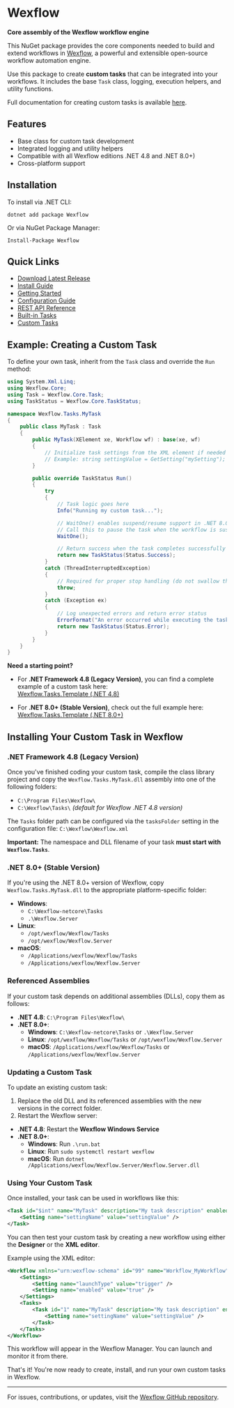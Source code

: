 # Wexflow

**Core assembly of the Wexflow workflow engine**

This NuGet package provides the core components needed to build and extend workflows in [Wexflow](https://github.com/aelassas/wexflow), a powerful and extensible open-source workflow automation engine.

Use this package to create **custom tasks** that can be integrated into your workflows. It includes the base `Task` class, logging, execution helpers, and utility functions.

Full documentation for creating custom tasks is available [here](https://github.com/aelassas/wexflow/wiki/Custom-Tasks).


## Features

- Base class for custom task development
- Integrated logging and utility helpers
- Compatible with all Wexflow editions .NET 4.8 and .NET 8.0+)
- Cross-platform support

## Installation

To install via .NET CLI:
```
dotnet add package Wexflow
```
Or via NuGet Package Manager:
```
Install-Package Wexflow
```

## Quick Links

- [Download Latest Release](https://github.com/aelassas/wexflow/releases/latest)
- [Install Guide](https://github.com/aelassas/wexflow/wiki/Installing)
- [Getting Started](https://github.com/aelassas/wexflow/wiki/Getting-Started)
- [Configuration Guide](https://github.com/aelassas/wexflow/wiki/Configuration)
- [REST API Reference](https://github.com/aelassas/wexflow/wiki/RESTful-API)
- [Built-in Tasks](https://github.com/aelassas/wexflow/wiki/Tasks)
- [Custom Tasks](https://github.com/aelassas/wexflow/wiki/Custom-Tasks)

## Example: Creating a Custom Task

To define your own task, inherit from the `Task` class and override the `Run` method:
```cs
using System.Xml.Linq;
using Wexflow.Core;
using Task = Wexflow.Core.Task;
using TaskStatus = Wexflow.Core.TaskStatus;

namespace Wexflow.Tasks.MyTask
{
    public class MyTask : Task
    {
        public MyTask(XElement xe, Workflow wf) : base(xe, wf)
        {
            // Initialize task settings from the XML element if needed
            // Example: string settingValue = GetSetting("mySetting");
        }

        public override TaskStatus Run()
        {
            try
            {
                // Task logic goes here
                Info("Running my custom task...");

                // WaitOne() enables suspend/resume support in .NET 8.0+.
                // Call this to pause the task when the workflow is suspended.
                WaitOne();

                // Return success when the task completes successfully
                return new TaskStatus(Status.Success);
            }
            catch (ThreadInterruptedException)
            {
                // Required for proper stop handling (do not swallow this exception)
                throw;
            }
            catch (Exception ex)
            {
                // Log unexpected errors and return error status
                ErrorFormat("An error occurred while executing the task.", ex);
                return new TaskStatus(Status.Error);
            }
        }
    }
}
```

**Need a starting point?**

- For **.NET Framework 4.8 (Legacy Version)**, you can find a complete example of a custom task here:  
  [Wexflow.Tasks.Template (.NET 4.8)](https://github.com/aelassas/wexflow/tree/main/src/net/Wexflow.Tasks.Template)

- For **.NET 8.0+ (Stable Version)**, check out the full example here:  
  [Wexflow.Tasks.Template (.NET 8.0+)](https://github.com/aelassas/wexflow/tree/main/src/netcore/Wexflow.Tasks.Template)


## Installing Your Custom Task in Wexflow

### .NET Framework 4.8 (Legacy Version)

Once you've finished coding your custom task, compile the class library project and copy the `Wexflow.Tasks.MyTask.dll` assembly into one of the following folders:

- `C:\Program Files\Wexflow\`
- `C:\Wexflow\Tasks\` *(default for Wexflow .NET 4.8 version)*

The `Tasks` folder path can be configured via the `tasksFolder` setting in the configuration file:  `C:\Wexflow\Wexflow.xml`

**Important:** The namespace and DLL filename of your task **must start with `Wexflow.Tasks`**.

### .NET 8.0+ (Stable Version)

If you're using the .NET 8.0+ version of Wexflow, copy `Wexflow.Tasks.MyTask.dll` to the appropriate platform-specific folder:

- **Windows**:
  - `C:\Wexflow-netcore\Tasks`
  - `.\Wexflow.Server`
- **Linux**:
  - `/opt/wexflow/Wexflow/Tasks`
  - `/opt/wexflow/Wexflow.Server`
- **macOS**:
  - `/Applications/wexflow/Wexflow/Tasks`
  - `/Applications/wexflow/Wexflow.Server`



### Referenced Assemblies

If your custom task depends on additional assemblies (DLLs), copy them as follows:

- **.NET 4.8**: `C:\Program Files\Wexflow\`
- **.NET 8.0+**:
  - **Windows**: `C:\Wexflow-netcore\Tasks` or `.\Wexflow.Server`
  - **Linux**: `/opt/wexflow/Wexflow/Tasks` or `/opt/wexflow/Wexflow.Server`
  - **macOS**: `/Applications/wexflow/Wexflow/Tasks` or `/Applications/wexflow/Wexflow.Server`



### Updating a Custom Task

To update an existing custom task:

1. Replace the old DLL and its referenced assemblies with the new versions in the correct folder.
2. Restart the Wexflow server:

- **.NET 4.8**: Restart the **Wexflow Windows Service**
- **.NET 8.0+**:
  - **Windows**: Run `.\run.bat`
  - **Linux**: Run `sudo systemctl restart wexflow`
  - **macOS**: Run `dotnet /Applications/wexflow/Wexflow.Server/Wexflow.Server.dll`



### Using Your Custom Task

Once installed, your task can be used in workflows like this:
```xml
<Task id="$int" name="MyTask" description="My task description" enabled="true">
    <Setting name="settingName" value="settingValue" />
</Task>
```
You can then test your custom task by creating a new workflow using either the **Designer** or the **XML editor**.

Example using the XML editor:
```xml
<Workflow xmlns="urn:wexflow-schema" id="99" name="Workflow_MyWorkflow" description="Workflow_MyWorkflow">
    <Settings>
        <Setting name="launchType" value="trigger" />
        <Setting name="enabled" value="true" />
    </Settings>
    <Tasks>
        <Task id="1" name="MyTask" description="My task description" enabled="true">
            <Setting name="settingName" value="settingValue" />
        </Task>
    </Tasks>
</Workflow>
```
This workflow will appear in the Wexflow Manager. You can launch and monitor it from there.

That's it! You're now ready to create, install, and run your own custom tasks in Wexflow.

---

For issues, contributions, or updates, visit the [Wexflow GitHub repository](https://github.com/aelassas/wexflow).
